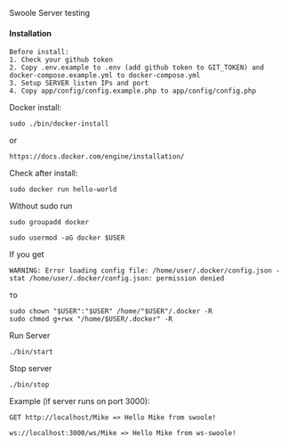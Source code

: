Swoole Server testing


#### Installation
~~~
Before install:
1. Check your github token
2. Copy .env.example to .env (add github token to GIT_TOKEN) and docker-compose.example.yml to docker-compose.yml
3. Setup SERVER listen IPs and port
4. Copy app/config/config.example.php to app/config/config.php  
~~~

Docker install:
~~~
sudo ./bin/docker-install
~~~
or
~~~
https://docs.docker.com/engine/installation/
~~~

Check after install:
~~~
sudo docker run hello-world
~~~

Without sudo run
~~~
sudo groupadd docker
~~~
~~~
sudo usermod -aG docker $USER
~~~

If you get
~~~
WARNING: Error loading config file: /home/user/.docker/config.json -
stat /home/user/.docker/config.json: permission denied
~~~
то
~~~
sudo chown "$USER":"$USER" /home/"$USER"/.docker -R
sudo chmod g+rwx "/home/$USER/.docker" -R
~~~

Run Server
~~~
./bin/start
~~~

Stop server
~~~
./bin/stop
~~~

Example (if server runs on port 3000):
~~~
GET http://localhost/Mike => Hello Mike from swoole!
~~~
~~~
ws://localhost:3000/ws/Mike => Hello Mike from ws-swoole!
~~~